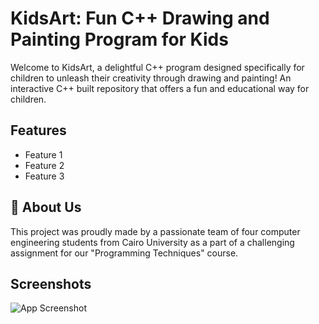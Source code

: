 # KidsArt: Fun C++ Drawing and Painting Program for Kids

Welcome to KidsArt, a delightful C++ program designed specifically for children to unleash their creativity through drawing and painting! An interactive C++ built repository that offers a fun and educational way for children.




## Features

- Feature 1
- Feature 2
- Feature 3


## 🚀 About Us
This project was proudly made by a passionate team of four computer engineering students from Cairo University as a part of a challenging assignment for our "Programming Techniques" course.

## Screenshots

![App Screenshot](https://via.placeholder.com/468x300?text=App+Screenshot+Here)
